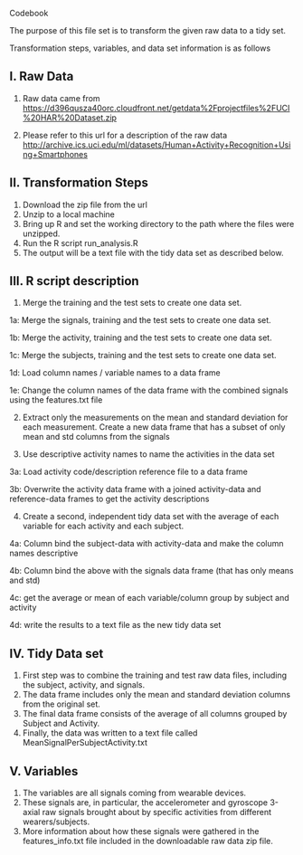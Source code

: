 
Codebook

The purpose of this file set is to transform the given raw data to a tidy set.

Transformation steps, variables, and data set information is as follows


I. Raw Data
-----------
1. Raw data came from 
https://d396qusza40orc.cloudfront.net/getdata%2Fprojectfiles%2FUCI%20HAR%20Dataset.zip 

2. Please refer to this url for a description of the raw data
http://archive.ics.uci.edu/ml/datasets/Human+Activity+Recognition+Using+Smartphones


II. Transformation Steps
---------------------------

1. Download the zip file from the url
2. Unzip to a local machine
3. Bring up R and set the working directory to the path where the files were unzipped.
4. Run the R script run_analysis.R
5. The output will be a text file with the tidy data set as described below.


III. R script description
-------------------------

1. Merge the training and the test sets to create one data set.

1a: Merge the signals, training and the test sets to create one data set.

1b: Merge the activity, training and the test sets to create one data set.

1c: Merge the subjects, training and the test sets to create one data set.

1d: Load column names / variable names to a data frame

1e: Change the column names of the data frame with the combined signals using the features.txt file 

2. Extract only the measurements on the mean and standard deviation for each measurement. 
Create a new data frame that has a subset of only mean and std columns from the signals 

3. Use descriptive activity names to name the activities in the data set

3a: Load activity code/description reference file to a data frame

3b: Overwrite the activity data frame with a joined activity-data and reference-data frames to get the activity descriptions 

4. Create a second, independent tidy data set with the average of each variable for each activity and each subject.

4a: Column bind the subject-data with activity-data and make the column names descriptive

4b: Column bind the above with the signals data frame (that has only means and std) 

4c: get the average or mean of each variable/column group by subject and activity

4d: write the results to a text file as the new tidy data set


IV. Tidy Data set
------------------

1. First step was to combine the training and test raw data files, including the subject, activity, and signals.
2. The data frame includes only the mean and standard deviation columns from the original set.
3. The final data frame consists of the average of all columns grouped by Subject and Activity.
4. Finally, the data was written to a text file called MeanSignalPerSubjectActivity.txt


V. Variables
------------

1. The variables are all signals coming from wearable devices.  
2. These signals are, in particular, the accelerometer and gyroscope 3-axial raw signals brought about by specific activities from different wearers/subjects. 
3. More information about how these signals were gathered in the features_info.txt file included in the downloadable raw data zip file.



